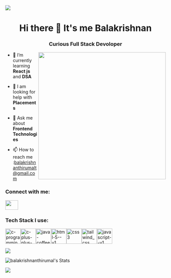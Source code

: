 <img src="https://external-content.duckduckgo.com/iu/?u=https%3A%2F%2Fraw.githubusercontent.com%2FPolarBearGG%2FPolarBearGG%2Fmaster%2Fweb-developer.gif&f=1&nofb=1&ipt=1a4e918d94661b1070dff38725a65271012ce16fcc6f026280ed23da7057be38&ipo=images">

<h1 align="center"> Hi there 👋 It's me Balakrishnan</h1>
<h3 align = "center"> Curious Full Stack Devoloper </h3>
<img align="right" width="400"  src="https://i.pinimg.com/originals/47/f0/34/47f0342cec72b800463bf003eac1257e.gif"/>        

                        
- 🌱 I’m currently learning **React js** and **DSA**
  
- 👀 I am looking for help with **Placements**
  
- 💬 Ask me about **Frontend Technologies**

- 📫 How to reach me :balakrishnanthirumalt@gmail.com

<h3 align="left">Connect with me:</h3>
<p align="left">
<a href="https://www.linkedin.com/in/balakrishnan-thirumal/" target="blank"><img align="center" src="https://raw.githubusercontent.com/rahuldkjain/github-profile-readme-generator/master/src/images/icons/Social/linked-in-alt.svg"  height="30" width="40" /></a>
</p>
<h3 align="left">Tech Stack I use: </h3>

<section align=""left">
<img width="48" height="48" src="https://img.icons8.com/color/48/c-programming.png" alt="c-programming"/><img width="48" height="48" src="https://img.icons8.com/color/48/c-plus-plus-logo.png" alt="c-plus-plus-logo"/><img width="48" height="48" src="https://img.icons8.com/color/48/java-coffee-cup-logo--v1.png" alt="java-coffee-cup-logo--v1"/><img width="48" height="48" src="https://img.icons8.com/color/48/html-5--v1.png" alt="html-5--v1"/><img width="48" height="48" src="https://img.icons8.com/color/48/css3.png" alt="css3"/><img width="48" height="48" src="https://img.icons8.com/fluency/48/tailwind_css.png" alt="tailwind_css"/><img width="48" height="48" src="https://img.icons8.com/color/48/javascript--v1.png" alt="javascript--v1"/>
</section>



<p> <img align="center" src="https://leetcard.jacoblin.cool/b_a_l_e_x?theme=dark&font=Marcellus&ext=contest"></p>

![balakrishnanthirumal's Stats](https://github-readme-stats.vercel.app/api?username=balakrishnanthirumal&theme=vue-dark&show_icons=true&hide_border=true&count_private=true)

<span><img align="center" src="https://github-readme-stats.vercel.app/api/top-langs?username=balakrishnanthirumal&show_icons=true&locale=en&layout=compact"  /></span>








